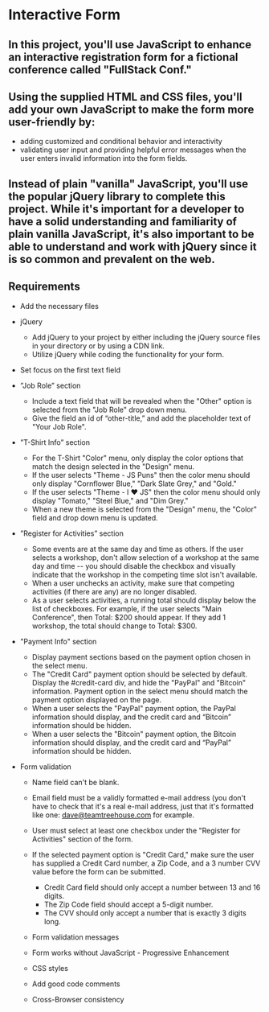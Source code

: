 # Interactive Form

## In this project, you'll use JavaScript to enhance an interactive registration form for a fictional conference called "FullStack Conf."

## Using the supplied HTML and CSS files, you'll add your own JavaScript to make the form more    user-friendly by:

* adding customized and conditional behavior and interactivity
* validating user input and providing helpful error messages when the user enters invalid information into the form fields.

## Instead of plain "vanilla" JavaScript, you'll use the popular jQuery library to complete this project. While it's important for a developer to have a solid understanding and familiarity of plain vanilla JavaScript, it's also important to be able to understand and work with jQuery since it is so common and prevalent on the web.


## Requirements

* Add the necessary files

* jQuery
  * Add jQuery to your project by either including the jQuery source files in your directory or by using a CDN link.
  * Utilize jQuery while coding the functionality for your form.

* Set focus on the first text field

* ”Job Role” section
  * Include a text field that will be revealed when the "Other" option is selected from the "Job Role" drop down menu.
  * Give the field an id of “other-title,” and add the placeholder text of "Your Job Role".

* ”T-Shirt Info” section
  * For the T-Shirt "Color" menu, only display the color options that match the design selected in the "Design" menu.
  * If the user selects "Theme - JS Puns" then the color menu should only display "Cornflower Blue," "Dark Slate Grey," and "Gold."
  * If the user selects "Theme - I ♥ JS" then the color menu should only display "Tomato," "Steel Blue," and "Dim Grey."
  * When a new theme is selected from the "Design" menu, the "Color" field and drop down menu is updated.

* ”Register for Activities” section
  * Some events are at the same day and time as others. If the user selects a workshop, don't allow selection of a workshop at the same day and time -- you should disable the checkbox and visually indicate that the workshop in the competing time slot isn't available.
  * When a user unchecks an activity, make sure that competing activities (if there are any) are no longer disabled.
  * As a user selects activities, a running total should display below the list of checkboxes. For example, if the user selects "Main Conference", then Total: $200 should appear. If they add 1 workshop, the total should change to Total: $300.

* "Payment Info" section
  * Display payment sections based on the payment option chosen in the select menu.
  * The "Credit Card" payment option should be selected by default. Display the #credit-card div, and hide the "PayPal" and "Bitcoin" information. Payment option in the select menu should match the payment option displayed on the page.
  * When a user selects the "PayPal" payment option, the PayPal information should display, and the credit card and “Bitcoin” information should be hidden.
  * When a user selects the "Bitcoin" payment option, the Bitcoin information should display, and the credit card and “PayPal” information should be hidden.

* Form validation
  * Name field can't be blank.
  * Email field must be a validly formatted e-mail address (you don't have to check that it's a real e-mail address, just that it's formatted like one: dave@teamtreehouse.com for example.
  * User must select at least one checkbox under the "Register for Activities" section of the form.
  * If the selected payment option is "Credit Card," make sure the user has supplied a Credit Card number, a Zip Code, and a 3 number CVV value before the form can be submitted.
    * Credit Card field should only accept a number between 13 and 16 digits.
    * The Zip Code field should accept a 5-digit number.
    * The CVV should only accept a number that is exactly 3 digits long.

  * Form validation messages

  * Form works without JavaScript - Progressive Enhancement

  * CSS styles

  * Add good code comments

  * Cross-Browser consistency
  
